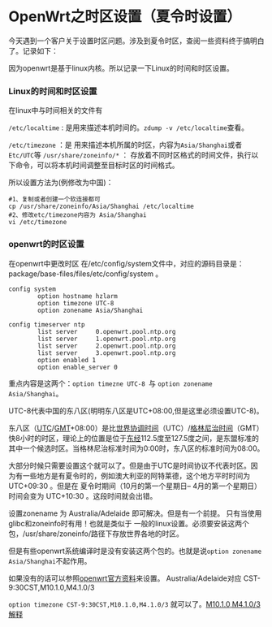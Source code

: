# OpenWrt之时区设置（夏令时设置）

今天遇到一个客户关于设置时区问题。涉及到夏令时区，查阅一些资料终于搞明白了。记录如下：

因为openwrt是基于linux内核。所以记录一下Linux的时间和时区设置。

### Linux的时间和时区设置

 在linux中与时间相关的文件有

 `/etc/localtime`   : 是用来描述本机时间的。`zdump -v /etc/localtime`查看。

`/etc/timezone`  ：是 用来描述本机所属的时区，内容为`Asia/Shanghai`或者`Etc/UTC`等 
`/usr/share/zoneinfo/*`  ： 存放着不同时区格式的时间文件，执行以下命令，可以将本机时间调整至目标时区的时间格式。 

所以设置方法为(例修改为中国)：

```shell
#1、复制或者创建一个软连接都可
cp /usr/share/zoneinfo/Asia/Shanghai /etc/localtime
#2、修改etc/timezone内容为 Asia/Shanghai
vi /etc/timezone
```

### openwrt的时区设置

 在openwrt中更改时区 在/etc/config/system文件中，对应的源码目录是： package/base-files/files/etc/config/system 。

```shell
config system
        option hostname hzlarm
        option timezone UTC-8
        option zonename Asia/Shanghai

config timeserver ntp
        list server     0.openwrt.pool.ntp.org
        list server     1.openwrt.pool.ntp.org
        list server     2.openwrt.pool.ntp.org
        list server     3.openwrt.pool.ntp.org
        option enabled 1
        option enable_server 0
```

重点内容是这两个：`option timezne UTC-8 `与  `option zonename Asia/Shanghai`。

UTC-8代表中国的东八区(明明东八区是UTC+08:00,但是这里必须设置UTC-8)。

 东八区（[UTC](https://baike.baidu.com/item/UTC)/[GMT](https://baike.baidu.com/item/GMT/6026868)+08:00）是比[世界协调时间](https://baike.baidu.com/item/世界协调时间/8036498)（UTC）/[格林尼治时间](https://baike.baidu.com/item/格林尼治时间/410004)（GMT）快8小时的时区，理论上的位置是位于[东经](https://baike.baidu.com/item/东经/8661846)112.5度至127.5度之间，是东盟标准的其中一个候选时区。当格林尼治标准时间为0:00时，东八区的标准时间为08:00。         

大部分时候只需要设置这个就可以了。但是由于UTC是时间协议不代表时区。因为有一些地方是有夏令时的，例如澳大利亚的阿特莱德，这个地方平时时间为 UTC+09:30 。但是在 夏令时期间（10月的第一个星期日– 4月的第一个星期日） 时间会变为 UTC+10:30 。这段时间就会出错。

设置zonename  为 Australia/Adelaide 即可解决。但是有一个前提。 只有当使用glibc和zoneinfo时有用！也就是类似于 一般的linux设置。必须要安装这两个包，/usr/share/zoneinfo/路径下存放世界各地的时区。

但是有些openwrt系统编译时是没有安装这两个包的。也就是说`option zonename Asia/Shanghai`不起作用。

如果没有的话可以参照[openwrt官方资料]( https://openwrt.org/start?id=zh/docs/guide-user/base-system/system_configuration )来设置。 Australia/Adelaide对应  CST-9:30CST,M10.1.0,M4.1.0/3 

`option timezone CST-9:30CST,M10.1.0,M4.1.0/3`  就可以了。[M10.1.0,M4.1.0/3解释]( https://www.di-mgt.com.au/wclock/help/wclo_tzexplain.html )



 

